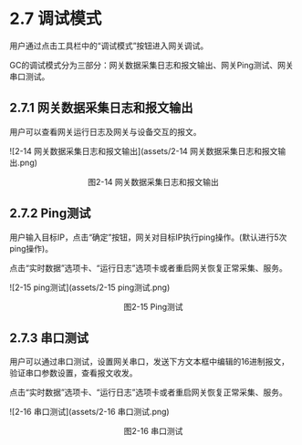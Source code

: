 # 2.7 调试模式

用户通过点击工具栏中的“调试模式”按钮进入网关调试。 

GC的调试模式分为三部分：网关数据采集日志和报文输出、网关Ping测试、网关串口测试。 



## 2.7.1 网关数据采集日志和报文输出

用户可以查看网关运行日志及网关与设备交互的报文。

![2-14 网关数据采集日志和报文输出](assets/2-14 网关数据采集日志和报文输出.png)

<center>图2-14 网关数据采集日志和报文输出</center>



## 2.7.2 Ping测试

用户输入目标IP，点击“确定”按钮，网关对目标IP执行ping操作。(默认进行5次ping操作)。

点击“实时数据”选项卡、“运行日志”选项卡或者重启网关恢复正常采集、服务。

![2-15 ping测试](assets/2-15 ping测试.png)

<center>图2-15 Ping测试</center>



## 2.7.3 串口测试

用户可以通过串口测试，设置网关串口，发送下方文本框中编辑的16进制报文，验证串口参数设置，查看报文收发。

点击“实时数据”选项卡、“运行日志”选项卡或者重启网关恢复正常采集、服务。

![2-16 串口测试](assets/2-16 串口测试.png)

<center>图2-16 串口测试</center>

